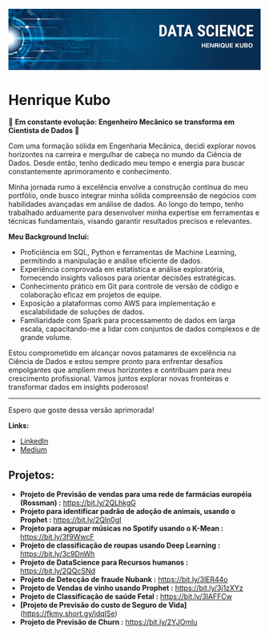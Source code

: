 <p align="center">
  <img src="banner.png" >
</p>

# Henrique Kubo

🚀 **Em constante evolução: Engenheiro Mecânico se transforma em Cientista de Dados** 🚀

Com uma formação sólida em Engenharia Mecânica, decidi explorar novos horizontes na carreira e mergulhar de cabeça no mundo da Ciência de Dados. Desde então, tenho dedicado meu tempo e energia para buscar constantemente aprimoramento e conhecimento.

Minha jornada rumo à excelência envolve a construção contínua do meu portfólio, onde busco integrar minha sólida compreensão de negócios com habilidades avançadas em análise de dados. Ao longo do tempo, tenho trabalhado arduamente para desenvolver minha expertise em ferramentas e técnicas fundamentais, visando garantir resultados precisos e relevantes.

**Meu Background Inclui:**
- Proficiência em SQL, Python e ferramentas de Machine Learning, permitindo a manipulação e análise eficiente de dados.
- Experiência comprovada em estatística e análise exploratória, fornecendo insights valiosos para orientar decisões estratégicas.
- Conhecimento prático em Git para controle de versão de código e colaboração eficaz em projetos de equipe.
- Exposição a plataformas como AWS para implementação e escalabilidade de soluções de dados.
- Familiaridade com Spark para processamento de dados em larga escala, capacitando-me a lidar com conjuntos de dados complexos e de grande volume.

Estou comprometido em alcançar novos patamares de excelência na Ciência de Dados e estou sempre pronto para enfrentar desafios empolgantes que ampliem meus horizontes e contribuam para meu crescimento profissional. Vamos juntos explorar novas fronteiras e transformar dados em insights poderosos!

---

Espero que goste dessa versão aprimorada!

**Links:**
* [LinkedIn](https://www.linkedin.com/in/kubohenrique)
* [Medium](https://medium.com/@henrique.kubo)


## Projetos:

* **Projeto de Previsão de vendas para uma rede de farmácias européia (Rossman) :** https://bit.ly/2QLhkgG
* **Projeto para identificar padrão de adoção de animais, usando o Prophet :** https://bit.ly/2Qln0gI
* **Projeto para agrupar músicas no Spotify usando o K-Mean :** https://bit.ly/3f9WwcF
* **Projeto de classificação de roupas usando Deep Learning :** https://bit.ly/3c9DnWh
* **Projeto de DataScience para Recursos humanos :** https://bit.ly/2QQcSNd
* **Projeto de Detecção de fraude Nubank :** https://bit.ly/3lER44o
* **Projeto de Vendas de vinho usando Prophet :** https://bit.ly/3j1zXYz
* **Projeto de Classificação de saúde Fetal :** https://bit.ly/3lAFFCw
* **[Projeto de Previsão do custo de Seguro de Vida]**(https://fkmy.short.gy/jdqISe)
* **Projeto de Previsão de Churn :** https://bit.ly/2YJOmlu
